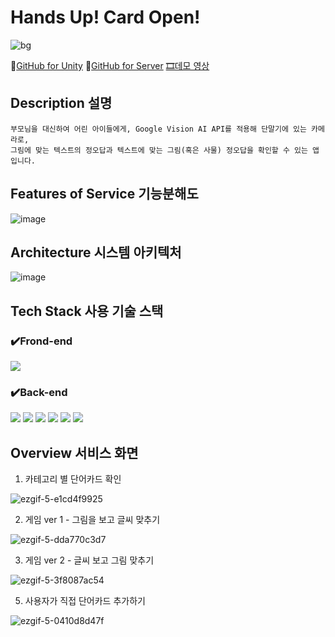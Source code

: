 # Hands Up! Card Open! 
![bg](https://github.com/sleesm/HandsUpForUnity/assets/60386794/b047686d-f85e-41f2-aaf8-ff3896abfd70)

👀[GitHub for Unity](https://github.com/sleesm/HandsUpForUnity.git) 👀[GitHub for Server](https://github.com/sleesm/HandsUpForServer) [🎞데모 영상](https://drive.google.com/file/d/1rhj24OmLMb4z4hLMP-objLx2AjKHB0hh/view?usp=sharing)

## Description 설명
```
부모님을 대신하여 어린 아이들에게, Google Vision AI API를 적용해 단말기에 있는 카메라로,
그림에 맞는 텍스트의 정오답과 텍스트에 맞는 그림(혹은 사물) 정오답을 확인할 수 있는 앱입니다.
```
## Features of Service 기능분해도
![image](https://github.com/sleesm/HandsUpForUnity/assets/60386794/991b6bd7-0691-404c-9f25-9fa6f1a3fe16)



## Architecture 시스템 아키텍처
![image](https://github.com/sleesm/HandsUpForUnity/assets/60386794/14b59f42-9144-443b-880c-c945a718b48f)

## Tech Stack 사용 기술 스택
### ✔️Frond-end

<img src="https://img.shields.io/badge/Unity-black?style=for-the-badge&logo=unity&logoColor=white">

### ✔️Back-end

<img src="https://img.shields.io/badge/NodeJS-339933?style=for-the-badge&logo=nodedotjs&logoColor=white"> <img src="https://img.shields.io/badge/mysql-4479A1?style=for-the-badge&logo=mysql&logoColor=white"> <img src="https://img.shields.io/badge/GCP-4285F4?style=for-the-badge&logo=googlecloud&logoColor=white"> <img src="https://img.shields.io/badge/docker-2496ED?style=for-the-badge&logo=docker&logoColor=white"> <img src="https://img.shields.io/badge/Jenkins-D24939?style=for-the-badge&logo=jenkins&logoColor=white"> <img src="https://img.shields.io/badge/kubernetes-326CE5?style=for-the-badge&logo=kubernetes&logoColor=white">

## Overview 서비스 화면
1. 카테고리 별 단어카드 확인

![ezgif-5-e1cd4f9925](https://github.com/sleesm/HandsUpForUnity/assets/60386794/6aa4fcaa-a22d-448a-b92e-8e111432e4c3)

2. 게임 ver 1 - 그림을 보고 글씨 맞추기

![ezgif-5-dda770c3d7](https://github.com/sleesm/HandsUpForUnity/assets/60386794/e72a805c-3b81-4ea8-94a3-e32f40be45f7)

3. 게임 ver 2 - 글씨 보고 그림 맞추기

![ezgif-5-3f8087ac54](https://github.com/sleesm/HandsUpForUnity/assets/60386794/a61cf33d-4ead-442b-8655-123fd1d9bf8b)

5. 사용자가 직접 단어카드 추가하기

![ezgif-5-0410d8d47f](https://github.com/sleesm/HandsUpForUnity/assets/60386794/97ea8c8b-9e4d-49bc-8292-3d0cf7f01b80)

